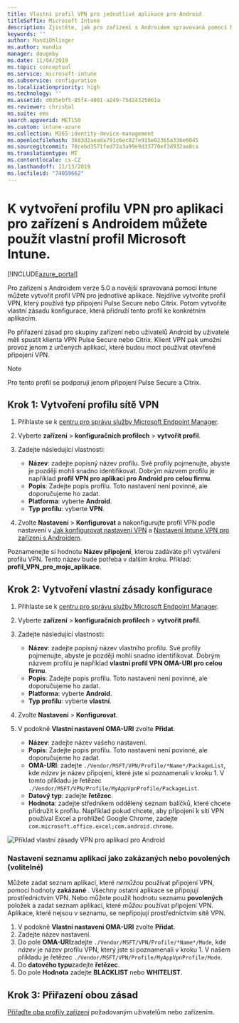 ```yaml
---
title: Vlastní profil VPN pro jednotlivé aplikace pro Android
titleSuffix: Microsoft Intune
description: Zjistěte, jak pro zařízení s Androidem spravovaná pomocí Microsoft Intune vytvořit profil VPN pro aplikaci.
keywords: ''
author: MandiOhlinger
ms.author: mandia
manager: dougeby
ms.date: 11/04/2019
ms.topic: conceptual
ms.service: microsoft-intune
ms.subservice: configuration
ms.localizationpriority: high
ms.technology: ''
ms.assetid: d035ebf5-85f4-4001-a249-75d24325061a
ms.reviewer: chrisbal
ms.suite: ems
search.appverid: MET150
ms.custom: intune-azure
ms.collection: M365-identity-device-management
ms.openlocfilehash: 3683d2aeada791c6ec827e915e02365a336e6045
ms.sourcegitcommit: 78cebd3571fed72a3a99e9d33770ef3d932ae8ca
ms.translationtype: MT
ms.contentlocale: cs-CZ
ms.lasthandoff: 11/13/2019
ms.locfileid: "74059662"
---
```

# <a name="use-a-microsoft-intune-custom-profile-to-create-a-per-app-vpn-profile-for-android-devices"></a>K vytvoření profilu VPN pro aplikaci pro zařízení s Androidem můžete použít vlastní profil Microsoft Intune.

[!INCLUDE[azure_portal](../includes/azure_portal.md)]

Pro zařízení s Androidem verze 5.0 a novější spravovaná pomocí Intune můžete vytvořit profil VPN pro jednotlivé aplikace. Nejdříve vytvoříte profil VPN, který používá typ připojení Pulse Secure nebo Citrix. Potom vytvoříte vlastní zásadu konfigurace, která přidruží tento profil ke konkrétním aplikacím.

Po přiřazení zásad pro skupiny zařízení nebo uživatelů Android by uživatelé měli spustit klienta VPN Pulse Secure nebo Citrix. Klient VPN pak umožní provoz jenom z určených aplikací, které budou moct používat otevřené připojení VPN.

> [!NOTE]
>
> Pro tento profil se podporují jenom připojení Pulse Secure a Citrix.

## <a name="step-1-create-a-vpn-profile"></a>Krok 1: Vytvoření profilu sítě VPN

1. Přihlaste se k [centru pro správu služby Microsoft Endpoint Manager](https://go.microsoft.com/fwlink/?linkid=2109431).
2. Vyberte **zařízení** > **konfiguračních profilech** > **vytvořit profil**.
3. Zadejte následující vlastnosti:

    - **Název**: zadejte popisný název profilu. Své profily pojmenujte, abyste je později mohli snadno identifikovat. Dobrým názvem profilu je například **profil VPN pro aplikaci pro Android pro celou firmu**.
    - **Popis**: Zadejte popis profilu. Toto nastavení není povinné, ale doporučujeme ho zadat.
    - **Platforma**: vyberte **Android**.
    - **Typ profilu**: vyberte **VPN**.

4. Zvolte **Nastavení** > **Konfigurovat** a nakonfigurujte profil VPN podle nastavení v [Jak konfigurovat nastavení VPN](vpn-settings-configure.md) a [Nastavení Intune VPN pro zařízení s Androidem](vpn-settings-android.md).

Poznamenejte si hodnotu **Název připojení**, kterou zadáváte při vytváření profilu VPN. Tento název bude potřeba v dalším kroku. Příklad: **profil_VPN_pro_moje_aplikace**.

## <a name="step-2-create-a-custom-configuration-policy"></a>Krok 2: Vytvoření vlastní zásady konfigurace

1. Přihlaste se k [centru pro správu služby Microsoft Endpoint Manager](https://go.microsoft.com/fwlink/?linkid=2109431).
2. Vyberte **zařízení** > **konfiguračních profilech** > **vytvořit profil**.
3. Zadejte následující vlastnosti:

    - **Název**: zadejte popisný název vlastního profilu. Své profily pojmenujte, abyste je později mohli snadno identifikovat. Dobrým názvem profilu je například **vlastní profil VPN OMA-URI pro celou firmu**.
    - **Popis**: Zadejte popis profilu. Toto nastavení není povinné, ale doporučujeme ho zadat.
    - **Platforma**: vyberte **Android**.
    - **Typ profilu**: vyberte **vlastní**.

4. Zvolte **Nastavení** > **Konfigurovat**.
5. V podokně **Vlastní nastavení OMA-URI** zvolte **Přidat**.
    - **Název**: zadejte název vašeho nastavení.
    - **Popis**: Zadejte popis profilu. Toto nastavení není povinné, ale doporučujeme ho zadat.
    - **OMA-URI**: zadejte `./Vendor/MSFT/VPN/Profile/*Name*/PackageList`, kde *název* je název připojení, které jste si poznamenali v kroku 1. V tomto příkladu je řetězec `./Vendor/MSFT/VPN/Profile/MyAppVpnProfile/PackageList`.
    - **Datový typ**: zadejte **řetězec**.
    - **Hodnota**: zadejte středníkem oddělený seznam balíčků, které chcete přidružit k profilu. Například pokud chcete, aby připojení k síti VPN používal Excel a prohlížeč Google Chrome, zadejte `com.microsoft.office.excel;com.android.chrome`.

![Příklad vlastní zásady VPN pro aplikaci pro Android](./media/android-pulse-secure-per-app-vpn/android_per_app_vpn_oma_uri.png)

### <a name="set-your-app-list-to-blacklist-or-whitelist-optional"></a>Nastavení seznamu aplikací jako zakázaných nebo povolených (volitelné)

Můžete zadat seznam aplikací, které *nemůžou* používat připojení VPN, pomocí hodnoty **zakázané** . Všechny ostatní aplikace se připojují prostřednictvím VPN. Nebo můžete použít hodnotu seznamu **povolených** položek a zadat seznam aplikací, které *můžou* používat připojení VPN. Aplikace, které nejsou v seznamu, se nepřipojují prostřednictvím sítě VPN.

1. V podokně **Vlastní nastavení OMA-URI** zvolte **Přidat**.
2. Zadejte název nastavení.
3. Do pole **OMA-URI**zadejte `./Vendor/MSFT/VPN/Profile/*Name*/Mode`, kde *název* je název profilu VPN, který jste si poznamenali v kroku 1. V našem příkladu je řetězec `./Vendor/MSFT/VPN/Profile/MyAppVpnProfile/Mode`.
4. Do **datového typu**zadejte **řetězec**.
5. Do pole **Hodnota** zadejte **BLACKLIST** nebo **WHITELIST**.

## <a name="step-3-assign-both-policies"></a>Krok 3: Přiřazení obou zásad

[Přiřaďte oba profily zařízení](device-profile-assign.md) požadovaným uživatelům nebo zařízením.
